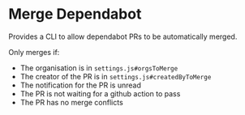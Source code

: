 # Merge Dependabot

Provides a CLI to allow dependabot PRs to be automatically merged.

Only merges if:

* The organisation is in `settings.js#orgsToMerge`
* The creator of the PR is in `settings.js#createdByToMerge`
* The notification for the PR is unread
* The PR is not waiting for a github action to pass
* The PR has no merge conflicts
